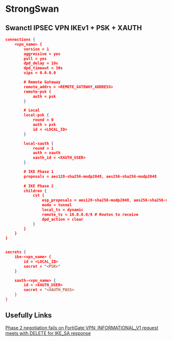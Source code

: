 # StrongSwan

## Swanctl IPSEC VPN IKEv1 + PSK + XAUTH

```json
connections {
	<vpn_name> {
		version = 1
		aggressive = yes
		pull = yes
        dpd_delay = 10s
		dpd_timeout = 30s
		vips = 0.0.0.0

		# Remote Gateway
		remote_addrs = <REMOTE_GATEWAY_ADDRESS>
		remote-psk {
			auth = psk
		}

		# Local
		local-psk {
			round = 0
			auth = psk
			id = <LOCAL_ID>
		}

		local-xauth {
			round = 1
			auth = xauth
            xauth_id = <XAUTH_USER>
		}

		# IKE Phase 1
		proposals = aes128-sha256-modp2048, aes256-sha256-modp2048
		
		# IKE Phase 2
		children {
			cvt {
				esp_proposals = aes128-sha256-modp2048, aes256-sha256-modp2048
                mode = tunnel
                local_ts = dynamic
                remote_ts = 10.0.0.0/8 # Routes to receive
				dpd_action = clear
			}
		}
	}
}


secrets {
	ike-<vpn_name> {
		id = <LOCAL_ID>
		secret = "<PSK>"
	}

	xauth-<vpn_name> {
		id = <XAUTH_USER>
		secret = "<XAUTH_PASS> 
	}
}
```

## Usefully Links

[Phase 2 negotiation fails on FortiGate VPN: INFORMATIONAL_V1 request meets with DELETE for IKE_SA response](https://github.com/strongswan/strongswan/discussions/2343)